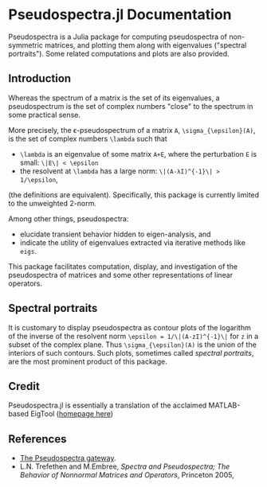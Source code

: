 # Pseudospectra.jl Documentation

Pseudospectra is a Julia package for computing pseudospectra of
non-symmetric matrices, and plotting them along with eigenvalues
("spectral portraits"). Some related computations and plots are
also provided.

## Introduction
Whereas the spectrum of a matrix is the set of its eigenvalues,
a pseudospectrum is the set of complex numbers "close" to the spectrum
in some practical sense.

More precisely, the ϵ-pseudospectrum of a matrix `A`, ``\sigma_{\epsilon}(A)``,
is the set of complex numbers ``\lambda`` such that
* ``\lambda`` is an eigenvalue of some matrix ``A+E``, where the perturbation ``E`` is small: ``\|E\| < \epsilon``
* the resolvent at ``\lambda`` has a large norm: ``\|(A-λI)^{-1}\| > 1/\epsilon``,

(the definitions are equivalent).
Specifically, this package is currently limited to the unweighted 2-norm.

Among other things, pseudospectra:
* elucidate transient behavior hidden to eigen-analysis, and
* indicate the utility of eigenvalues extracted via iterative methods like `eigs`.

This package facilitates computation, display, and investigation of
the pseudospectra of matrices and some other representations of linear
operators.

## Spectral portraits
It is customary to display pseudospectra as contour plots of the logarithm
of the inverse of the resolvent norm ``\epsilon = 1/\|(A-zI)^{-1}\|`` for ``z``
in a subset of the complex plane. Thus ``\sigma_{\epsilon}(A)`` is the union
of the interiors of such contours. Such plots, sometimes called
*spectral portraits*, are the most prominent product of this package.

## Credit
Pseudospectra.jl is essentially a translation of the acclaimed MATLAB-based EigTool
([homepage here](http://www.comlab.ox.ac.uk/pseudospectra/eigtool))

## References
* [The Pseudospectra gateway](http://www.cs.ox.ac.uk/pseudospectra/intro.html).
* L.N. Trefethen and M.Embree, *Spectra and Pseudospectra; The Behavior of Nonnormal Matrices and Operators*, Princeton 2005,
